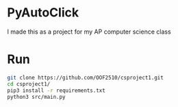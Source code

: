 # PyAutoClick
I made this as a project for my AP computer science class

# Run
```bash
git clone https://github.com/OOF2510/csproject1.git
cd csproject1/
pip3 install -r requirements.txt
python3 src/main.py
```
